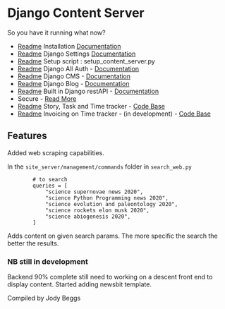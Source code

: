 # Django Content Server

So you have it running what now?


* [Readme](installation) Installation [Documentation](https://docs.djangoproject.com/en/3.1/)
* [Readme](site_server) Django Settings [Documentation](https://docs.djangoproject.com/en/3.1/)
* [Readme](installation/SETUPSCRIPT.md) Setup script : setup_content_server.py
* [Readme](allauth) Django All Auth - [Documentation](https://django-allauth.readthedocs.io/en/latest/)
* [Readme](cms) Django CMS - [Documentation](https://readthedocs.org/projects/django-cms/)
* [Readme](djangocms_blog) Django Blog - [Documentation](https://djangocms-blog.readthedocs.io/en/latest/)
* [Readme](api) Built in Django restAPI - [Documentation](https://www.django-rest-framework.org/)
* Secure - [Read More](https://docs.djangoproject.com/en/3.1/topics/security/)
* [Readme](tracker) Story, Task and Time tracker - [Code Base](https://pypi.org/project/django-tasktracker/)
* [Readme](invoicing) Invoicing on Time tracker - (in development) - [Code Base](https://pypi.org/project/django-invoicing/)


## Features

Added web scraping capabilities. 

In the `site_server/management/commands` folder in `search_web.py`

```            
        # to search
        queries = [
            "science supernovae news 2020",
            "science Python Programming news 2020",
            "science evolution and paleontology 2020",
            "science rockets elon musk 2020",
            "science abiogenesis 2020",
        ]
```

Adds content on given search params. The more specific the search the better the results.


### NB still in development

Backend 90% complete still need to working on a descent front end to display content.
Started adding newsbit template.




 Compiled by Jody Beggs